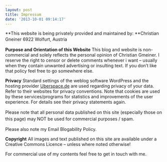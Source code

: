 ```yaml
---
layout: post
title: Impressum
date: '2013-10-01 09:14:17'
---
```



**This website is being privately provided and maintained by:
**Christian Gneiner
<span style="line-height: 1.5;">6922 Wolfurt, Austria</span>

**Purpose and Orientation of this Website**
 This blog and website is non-commercial and solely reflects the personal opinion of Christian Gmeiner. I reserve the right to censor or delete comments whenever i want – usually when they contain unwanted advertising or insulting text. If you don’t like that policy feel free to go somewhere else.

**Privacy**
 Standard settings of the weblog software WordPress and the hosting provider
[Uberspace.de](https://uberspace.de/) are used regarding privacy of your data. Refer to their websites for privacy conventions. Note that cookies are used by these services/programs for statistics and improvements of the user experience. For details see their privacy statements again.

<span style="line-height: 1.5;">Please note that all personal data published on this site (especially those on this page) may NOT be used for commercial purposes / spam.</span>

Please also note my Email Blogability Policy.

**Copyright**
 All images and text published on this site are available under a Creative Commons Licence – unless where noted otherwise!

For commercial use of my contents feel free to get in touch with me.
